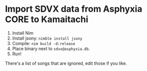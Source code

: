 # Import SDVX data from Asphyxia CORE to Kamaitachi

1. Install Nim
2. Install jsony: `nimble install jsony`
3. Compile: `nim build -d:release`
4. Place binary next to `sdvx@asphyxia.db`.
5. Run!

There's a list of songs that are ignored, edit those if you like.
